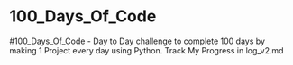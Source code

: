 # 100_Days_Of_Code
#100_Days_Of_Code - Day to Day challenge to complete 100 days by making 1 Project every day using Python. Track My Progress in log_v2.md
